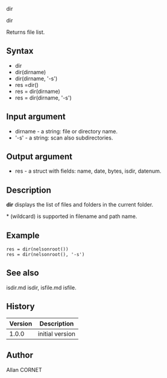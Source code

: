 



dir


dir

Returns file list.

## Syntax

- dir
- dir(dirname)
- dir(dirname, '-s')
- res =dir()
- res = dir(dirname)
- res = dir(dirname, '-s')

## Input argument

 - dirname - a string: file or directory name.
 - '-s' - a string: scan also subdirectories.

## Output argument

 - res - a struct with fields: name, date, bytes, isdir, datenum.

## Description


  <p><b>dir</b> displays the list of files and folders in the current folder.</p>
  <p>* (wildcard) is supported in filename and path name.</p>


## Example

```Nelson
res = dir(nelsonroot())
res = dir(nelsonroot(), '-s')
```

## See also

isdir.md isdir, isfile.md isfile.
## History

|Version|Description|
|------|------|
|1.0.0|initial version|


## Author

Allan CORNET



